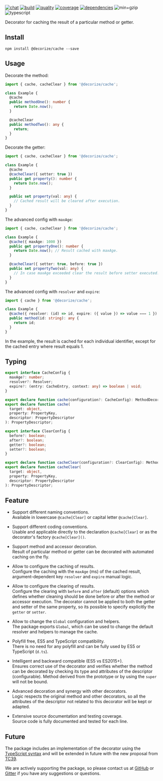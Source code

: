 [![chat](https://img.shields.io/gitter/room/decorize/community?style=flat-square&color=informational&logo=gitter&label)](https://gitter.im/decorize/community)
[![build](https://img.shields.io/github/workflow/status/Yokize/decorize/CI/master?style=flat-square&logo=github)](https://github.com/Yokize/decorize/actions)
[![quality](https://img.shields.io/codefactor/grade/github/Yokize/decorize?logo=codefactor&logoColor=white&style=flat-square&label=quality)](https://www.codefactor.io/repository/github/Yokize/decorize)
[![coverage](https://img.shields.io/codacy/coverage/8f0566a3ddca4105aad6ee0585ff5379?style=flat-square&logo=codacy&label=coverage)](https://www.codacy.com/gh/Yokize/decorize?utm_source=github.com&utm_medium=referral&utm_content=Yokize/decorize&utm_campaign=Badge_Coverage)
[![dependencies](https://img.shields.io/librariesio/release/npm/@decorize/cache?style=flat-square&label=dependencies)](https://www.npmjs.com/package/@decorize/cache)
![min+gzip](https://img.shields.io/bundlephobia/minzip/@decorize/cache?style=flat-square&label=min%2Bzip)
![typescript](https://img.shields.io/static/v1?style=flat-square&logo=typescript&color=informational&label&message=3.9)

Decorator for caching the result of a particular method or getter.

## Install

```shell script
npm install @decorize/cache --save
```

## Usage

Decorate the method:

```typescript
import { cache, cacheClear } from '@decorize/cache';

class Example {
  @cache
  public methodOne(): number {
    return Date.now();
  }

  @cacheClear
  public methodTwo(): any {
    return;
  }
}
```

Decorate the getter:

```typescript
import { cache, cacheClear } from '@decorize/cache';

class Example {
  @cache
  @cacheClear({ setter: true })
  public get property(): number {
    return Date.now();
  }

  public set property(val: any) {
    // Cached result will be cleared after execution.
  }
}
```

The advanced config with `maxAge`:

```typescript
import { cache, cacheClear } from '@decorize/cache';

class Example {
  @cache({ maxAge: 1000 })
  public get propertyOne(): number {
    return Date.now(); // Result cached with maxAge.
  }

  @cacheClear({ setter: true, before: true })
  public set propertyTwo(val: any) {
    // In case maxAge exceeded clear the result before setter executed.
  }
}
```

The advanced config with `resolver` and `expire`:

```typescript
import { cache } from '@decorize/cache';

class Example {
  @cache({ resolver: (id) => id, expire: ({ value }) => value === 1 })
  public method(id: string): any {
    return id;
  }
}
```

In the example, the result is cached for each individual identifier, except for the cached entry where result equals 1.

## Typing

```typescript
export interface CacheConfig {
  maxAge?: number;
  resolver?: Resolver;
  expire?: (entry: CacheEntry, context: any) => boolean | void;
}

export declare function cache(configuration?: CacheConfig): MethodDecorator;
export declare function cache(
  target: object,
  property: PropertyKey,
  descriptor: PropertyDescriptor
): PropertyDescriptor;
```

```typescript
export interface ClearConfig {
  before?: boolean;
  after?: boolean;
  getter?: boolean;
  setter?: boolean;
}

export declare function cacheClear(configuration?: ClearConfig): MethodDecorator;
export declare function cacheClear(
  target: object,
  property: PropertyKey,
  descriptor: PropertyDescriptor
): PropertyDescriptor;
```

## Feature

- Support different naming conventions.\
  Available in lowercase `@cache[Clear]` or capital letter `@cache[Clear]`.

- Support different coding conventions.\
  Usable and applicable directly to the declaration `@cache[Clear]` or as the decorator's factory `@cache[Clear]()`.

- Support method and accessor decoration.\
  Result of particular method or getter can be decorated with automated caching on the fly.

- Allow to configure the caching of results.\
  Configure the caching with the `maxAge` (ms) of the cached result, argument-dependent key `resolver` and `expire` manual logic.

- Allow to configure the clearing of results.\
  Configure the clearing with `before` and `after` (default) options which defines whether cleaning should be done before or after the method or accessor execution.
  The decorator cannot be applied to both the getter and setter of the same property, so its possible to specify explicitly the `getter` or `setter`.

- Allow to change the `Global` configuration and helpers.\
  The package exports `Global`, which can be used to change the default resolver and helpers to manage the cache.

- Polyfill free, ES5 and TypeScript compatibility.\
  There is no need for any polyfill and can be fully used by ES5 or TypeScript (`d.ts`).

- Intelligent and backward compatible (ES5 vs ES2015+).\
  Ensures correct use of the decorator and verifies whether the method can be decorated by checking its type and attributes of the descriptor (configurable). Method derived from the prototype or by using the `super` will not be bound.

- Advanced decoration and synergy with other decorators.\
  Logic respects the original method and other decorators, so all the attributes of the descriptor not related to this decorator will be kept or adapted.

- Extensive source documentation and testing coverage.\
  Source code is fully documented and tested for each line.

## Future

The package includes an implementation of the decorator using the [TypeScript syntax](https://www.typescriptlang.org/docs/handbook/decorators.html) and will be extended in future with the new proposal from [TC39](https://github.com/tc39/proposal-decorators).

We are actively supporting the package, so please contact us at [GitHub](https://github.com/Yokize/decorize) or [Gitter](https://gitter.im/decorize/community) if you have any suggestions or questions.
